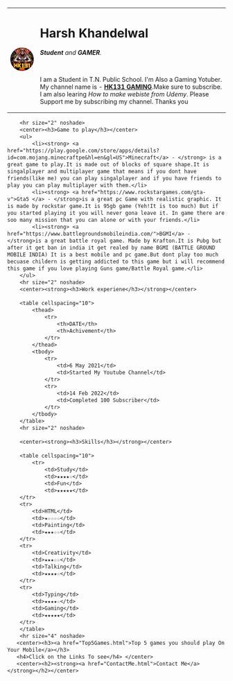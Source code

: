 <html lang="en">
<head>
    <meta charset="UTF-8">
    <title>Harsh's personal Website</title>
</head>

<body>
    <table cellspacing="10">
        <tr>
            <td>
                <img src="hk131gamingimage.png" alt="My Yotube Channel Logol">
            </td>
            <td>
                <h1>Harsh Khandelwal</h1>
                <p><em><strong>Student</strong> and <strong>GAMER</strong>.</em></p>
                <br>
                <p>I am a Student in T.N. Public School. I'm Also a Gaming Yotuber. My channel name is - <strong><a href="https://www.youtube.com/@HK131GAMING">HK131 GAMING</a></strong>.Make sure to subscribe. I am also learing <em>How to make webiste from Udemy</em>. Please Support me by subscribing my channel.
                    Thanks you </p>
            </td>
        </tr>
    </table>

        <hr size="2" noshade>
        <center><h3>Game to play</h3></center>
        <ul>
            <li><strong> <a href="https://play.google.com/store/apps/details?id=com.mojang.minecraftpe&hl=en&gl=US">Minecraft</a> - </strong> is a great game to play.It is made out of blocks of square shape.It is singalplayer and multiplayer game that means if you dont have friends(like me) you can play singalplayer and if you have friends to play you can play multiplayer with them.</li>
            <li><strong> <a href="https://www.rockstargames.com/gta-v">Gta5 </a> - </strong>is a great pc Game with realistic graphic. It is made by rockstar game.It is 95gb game (Yeh!It is too much) But if you started playing it you will never gona leave it. In game there are soo many mission that you can alone or with your friends.</li>
            <li><strong> <a href="https://www.battlegroundsmobileindia.com/">BGMI</a> - </strong>is a great battle royal game. Made by Krafton.It is Pubg but after it get ban in india it get realed by name BGMI (BATTLE GROUND MOBILE INDIA) It is a best mobile and pc game.But dont play too much becuase childern is getting addicted to this game but i will recommend this game if you love playing Guns game/Battle Royal game.</li>
        </ul>
        <hr size="2" noshade>
        <center><strong><h3>Work experiene</h3></strong></center>

        <table cellspacing="10">
            <thead>
                <tr>
                    <th>DATE</th>
                    <th>Achivement</th>
                </tr>
            </thead>
            <tbody>
                <tr>
                    <td>6 May 2021</td>
                    <td>Started My Youtube Channel</td>
                </tr>
                <tr>
                    <td>14 Feb 2022</td>
                    <td>Completed 100 Subscriber</td>
                </tr>
            </tbody>
        </table>
        <hr size="2" noshade>

        <center><strong><h3>Skills</h3></strong></center>
        
        <table cellspacing="10">
            <tr>
                <td>Study</td>
                <td>★★★★☆</td>
                <td>Fun</td>
                <td>★★★★★</td>
        </tr>
        <tr>
            <td>HTML</td>
            <td>★☆☆☆☆</td>
            <td>Painting</td>
            <td>★★★☆☆</td>
        </tr>
        <tr>
            <td>Creativity</td>
            <td>★★★☆☆</td>
            <td>Talking</td>
            <td>★★★★☆</td>
        </tr>
        <tr>
            <td>Typing</td>
            <td>★★★★☆</td>
            <td>Gaming</td>
            <td>★★★★★</td>
        </tr>
        </table>
        <hr size="4" noshade>
       <center><h3><a href="Top5Games.html">Top 5 games you should play On Your Mobile</a></h3>
       <h4>Click on the Links To see</h4> </center>
       <center><h2><strong><a href="ContactMe.html">Contact Me</a></strong></h2></center>
</body>
</html>
